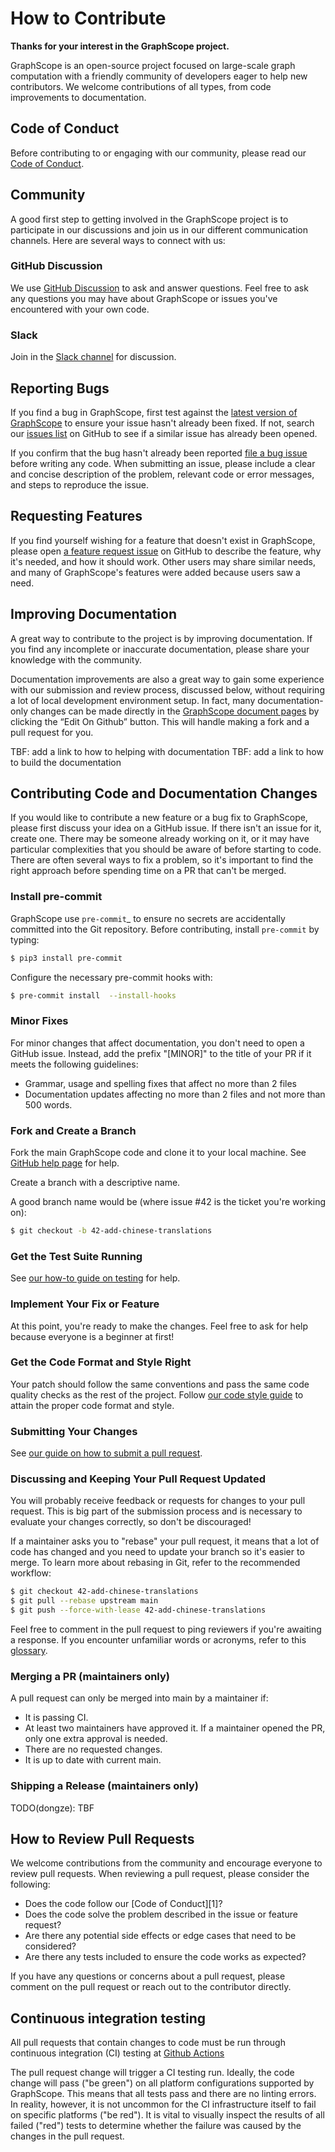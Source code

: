 # How to Contribute 

**Thanks for your interest in the GraphScope project.**

GraphScope is an open-source project focused on large-scale graph computation with a friendly community of developers eager to help new contributors.
We welcome contributions of all types, from code improvements to documentation.

## Code of Conduct

Before contributing to or engaging with our community, please read our [Code of Conduct](https://github.com/alibaba/GraphScope/blob/main/CODE_OF_CONDUCT.md).

## Community

A good first step to getting involved in the GraphScope project is to participate in our discussions and join us in our different communication channels.
Here are several ways to connect with us:

### GitHub Discussion

We use [GitHub Discussion](https://github.com/alibaba/GraphScope/discussions) to ask and answer questions. Feel free to ask any questions you may have about GraphScope or issues you've encountered with your own code.

### Slack

Join in the [Slack channel](http://slack.graphscope.io) for discussion.

## Reporting Bugs

If you find a bug in GraphScope, first test against the [latest version of GraphScope](https://github.com/alibaba/GraphScope/tree/main) 
to ensure your issue hasn't already been fixed. If not, search our [issues list](https://github.com/alibaba/GraphScope/issues)
on GitHub to see if a similar issue has already been opened.

If you confirm that the bug hasn't already been reported [file a bug issue](https://github.com/alibaba/GraphScope/issues/new?assignees=&labels=&template=bug_report.md&title=%5BBUG%5D+) 
before writing any code. When submitting an issue, please include a clear and concise description of the problem,
relevant code or error messages, and steps to reproduce the issue.

## Requesting Features

If you find yourself wishing for a feature that doesn't exist in GraphScope, please open [a feature request issue](https://github.com/alibaba/GraphScope/issues/new?assignees=&labels=&template=feature_request.md&title=)
on GitHub to describe the feature, why it's needed, and how it should work. Other users may share similar needs,
and many of GraphScope's features were added because users saw a need.

## Improving Documentation

A great way to contribute to the project is by improving documentation. If you find any incomplete or inaccurate documentation, 
please share your knowledge with the community.

Documentation improvements are also a great way to gain some experience with our submission and review process, discussed below, without requiring a lot of local development environment setup. 
In fact, many documentation-only changes can be made directly in the [GraphScope document pages](https://graphscope.io/docs/) by clicking the “Edit On Github” button. This will handle making a fork and a pull request for you.

TBF: add a link to how to helping with documentation
TBF: add a link to how to build the documentation


## Contributing Code and Documentation Changes

If you would like to contribute a new feature or a bug fix to GraphScope, please first discuss your idea on a GitHub issue.
If there isn't an issue for it, create one. There may be someone already working on it, or it may have particular complexities
that you should be aware of before starting to code. There are often several ways to fix a problem, so it's important to find
the right approach before spending time on a PR that can't be merged.

### Install pre-commit

GraphScope use `pre-commit`_ to ensure no secrets are accidentally committed
into the Git repository. Before contributing, install `pre-commit` by typing:

```bash
$ pip3 install pre-commit
```

Configure the necessary pre-commit hooks with:

```bash
$ pre-commit install  --install-hooks
```

### Minor Fixes

For minor changes that affect documentation, you don't need to open a GitHub issue. Instead,
add the prefix "[MINOR]" to the title of your PR if it meets the following guidelines:

*  Grammar, usage and spelling fixes that affect no more than 2 files
*  Documentation updates affecting no more than 2 files and not more
   than 500 words.

### Fork and Create a Branch

Fork the main GraphScope code and clone it to your local machine. See
[GitHub help page](https://help.github.com/articles/fork-a-repo) for help.

Create a branch with a descriptive name.

A good branch name would be (where issue #42 is the ticket you're working on):

```bash
$ git checkout -b 42-add-chinese-translations
```

### Get the Test Suite Running

See [our how-to guide on testing](./how_to_test.md) for help.

### Implement Your Fix or Feature

At this point, you're ready to make the changes. Feel free to ask for help because everyone is a beginner at first!

### Get the Code Format and Style Right

Your patch should follow the same conventions and pass the same code quality checks as the rest of the project.
Follow [our code style guide](./code_style_guide.md) to attain the proper code format and style.

### Submitting Your Changes

See [our guide on how to submit a pull request](./how_to_submit_pr.md).

### Discussing and Keeping Your Pull Request Updated

You will probably receive feedback or requests for changes to your pull request.
This is big part of the submission process and is necessary to evaluate your changes correctly,
so don't be discouraged!

If a maintainer asks you to "rebase" your pull request, it means that a lot of code has changed and
you need to update your branch so it's easier to merge. To learn more about rebasing in Git, refer to the recommended workflow:

```bash
$ git checkout 42-add-chinese-translations
$ git pull --rebase upstream main
$ git push --force-with-lease 42-add-chinese-translations
```

Feel free to comment in the pull request to ping reviewers if you're awaiting a response.
If you encounter unfamiliar words or acronyms, refer to this [glossary](https://chromium.googlesource.com/chromiumos/docs/+/HEAD/glossary.md).

### Merging a PR (maintainers only)

A pull request can only be merged into main by a maintainer if:

* It is passing CI.
* At least two maintainers have approved it. If a maintainer opened the PR, only one extra approval is needed.
* There are no requested changes.
* It is up to date with current main.

### Shipping a Release (maintainers only)

TODO(dongze): TBF


## How to Review Pull Requests

We welcome contributions from the community and encourage everyone to review pull requests. When reviewing a pull request, please consider the following:

- Does the code follow our [Code of Conduct][1]?
- Does the code solve the problem described in the issue or feature request?
- Are there any potential side effects or edge cases that need to be considered?
- Are there any tests included to ensure the code works as expected?

If you have any questions or concerns about a pull request, please comment on the pull request or reach out to the contributor directly.

## Continuous integration testing

All pull requests that contain changes to code must be run through
continuous integration (CI) testing at [Github Actions](https://github.com/alibaba/GarphScope/actions)

The pull request change will trigger a CI testing run. Ideally, the code change
will pass ("be green") on all platform configurations supported by GraphScope.
This means that all tests pass and there are no linting errors. In reality,
however, it is not uncommon for the CI infrastructure itself to fail on specific
platforms ("be red"). It is vital to visually inspect the results of all failed ("red") tests
to determine whether the failure was caused by the changes in the pull request.
